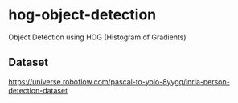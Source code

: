 # hog-object-detection
Object Detection using HOG (Histogram of Gradients)

## Dataset
https://universe.roboflow.com/pascal-to-yolo-8yygq/inria-person-detection-dataset
